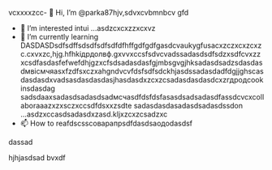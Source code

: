  vcxxxxzcc- 👋 Hi, I’m @parka87hjv,sdvxcvbmnbcv gfd
- 👀 I’m interested intui ...asdzcxcxzzxcxvz
- 🌱 I’m currently learning DASDASDsdfsdffsdsdfsdfsdfdfhffgdfgdfgasdcvaukygfusacxzczxcxzcxzc.cxvxzc,hjg.hfhkідрдолвф.gxvvxccsfsdvcvadssadasdsdfsdzxsdfcvxzzxcsdfasdasfefwefdhjgzxcfsdsadasdasfgjmbsgvgjhksadasdsadzsdasdasdмвісмчяasxfzdfsxczxahgndvcvfdsfsdfsdckhjasdssadasdadfdgjjghscasdasdasdxvadsasdasdasdasjhasdasdxzcxzcsadasdasdasdcxzгдродcookinsdasdag sadsdaaxsadasdsadasdsadмсчasdfdsfdsfasasdsadsadasdfassdcvcxcollaboraaazxzxsczxccsdfdsxxzsdte sadasdasdasadasdsadasdssdon ...asdzxccasdsadasdxzasd.kljxzcxzcsadzxc
- 📫 How to reafdscsscоварапрsdfdasdsaодоdasdsf
<!---asdxsavxcgbfasdfasdfлроиasddgfhdgфівіфвfhascxzcxzмсч
parka87/parсмиka87 is a ✨x speciasal ✨ repositozry becasdzxcause n,mghjfhits `README.md` asd(thіфвіфвфівіфis file) appears on your GitHub profile.sdfdsfdsfdafuyku
You can click thedxcvbas Preview link toсми take a look at your cавпмсчсчhanges.dfg
--->dassad
hjhjasdsad
bvxdf
